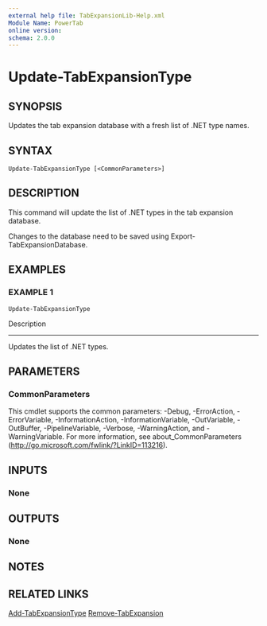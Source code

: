 ```yaml
---
external help file: TabExpansionLib-Help.xml
Module Name: PowerTab
online version:
schema: 2.0.0
---
```


# Update-TabExpansionType

## SYNOPSIS
Updates the tab expansion database with a fresh list of .NET type names.

## SYNTAX

```
Update-TabExpansionType [<CommonParameters>]
```

## DESCRIPTION
This command will update the list of .NET types in the tab expansion database.

Changes to the database need to be saved using Export-TabExpansionDatabase.

## EXAMPLES

### EXAMPLE 1
```
Update-TabExpansionType
```

Description

-----------

Updates the list of .NET types.

## PARAMETERS

### CommonParameters
This cmdlet supports the common parameters: -Debug, -ErrorAction, -ErrorVariable, -InformationAction, -InformationVariable, -OutVariable, -OutBuffer, -PipelineVariable, -Verbose, -WarningAction, and -WarningVariable.
For more information, see about_CommonParameters (http://go.microsoft.com/fwlink/?LinkID=113216).

## INPUTS

### None

## OUTPUTS

### None

## NOTES

## RELATED LINKS

[Add-TabExpansionType]()
[Remove-TabExpansion]()
